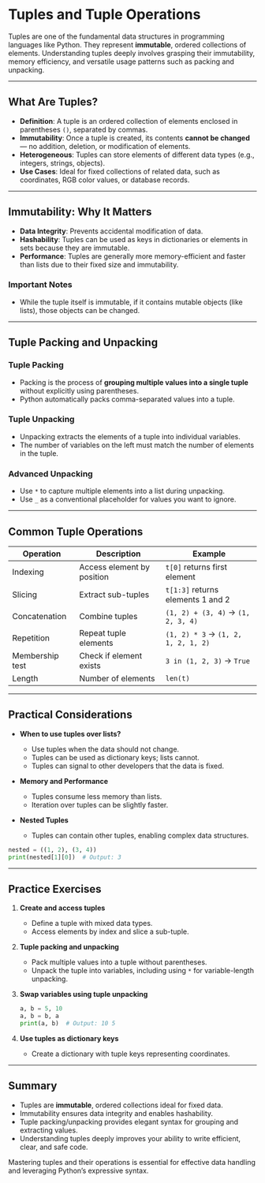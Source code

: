 # Tuples and Tuple Operations
Tuples are one of the fundamental data structures in programming languages like Python. They represent **immutable**, ordered collections of elements. Understanding tuples deeply involves grasping their immutability, memory efficiency, and versatile usage patterns such as packing and unpacking.

---

## What Are Tuples?

- **Definition**: A tuple is an ordered collection of elements enclosed in parentheses `()`, separated by commas.
- **Immutability**: Once a tuple is created, its contents **cannot be changed** — no addition, deletion, or modification of elements.
- **Heterogeneous**: Tuples can store elements of different data types (e.g., integers, strings, objects).
- **Use Cases**: Ideal for fixed collections of related data, such as coordinates, RGB color values, or database records.

---

## Immutability: Why It Matters

- **Data Integrity**: Prevents accidental modification of data.
- **Hashability**: Tuples can be used as keys in dictionaries or elements in sets because they are immutable.
- **Performance**: Tuples are generally more memory-efficient and faster than lists due to their fixed size and immutability.

### Important Notes
- While the tuple itself is immutable, if it contains mutable objects (like lists), those objects can be changed.

---

## Tuple Packing and Unpacking

### Tuple Packing
- Packing is the process of **grouping multiple values into a single tuple** without explicitly using parentheses.
- Python automatically packs comma-separated values into a tuple.

### Tuple Unpacking
- Unpacking extracts the elements of a tuple into individual variables.
- The number of variables on the left must match the number of elements in the tuple.

### Advanced Unpacking
- Use `*` to capture multiple elements into a list during unpacking.
- Use `_` as a conventional placeholder for values you want to ignore.

---

## Common Tuple Operations

| Operation               | Description                              | Example                          |
|-------------------------|--------------------------------------|---------------------------------|
| Indexing                | Access element by position            | `t[0]` returns first element     |
| Slicing                 | Extract sub-tuples                    | `t[1:3]` returns elements 1 and 2|
| Concatenation           | Combine tuples                       | `(1, 2) + (3, 4)` → `(1, 2, 3, 4)` |
| Repetition              | Repeat tuple elements                | `(1, 2) * 3` → `(1, 2, 1, 2, 1, 2)` |
| Membership test         | Check if element exists              | `3 in (1, 2, 3)` → `True`       |
| Length                  | Number of elements                   | `len(t)`                        |

---

## Practical Considerations

- **When to use tuples over lists?**
  - Use tuples when the data should not change.
  - Tuples can be used as dictionary keys; lists cannot.
  - Tuples can signal to other developers that the data is fixed.

- **Memory and Performance**
  - Tuples consume less memory than lists.
  - Iteration over tuples can be slightly faster.

- **Nested Tuples**
  - Tuples can contain other tuples, enabling complex data structures.

```python
nested = ((1, 2), (3, 4))
print(nested[1][0])  # Output: 3
```

---

## Practice Exercises

1. **Create and access tuples**
   - Define a tuple with mixed data types.
   - Access elements by index and slice a sub-tuple.

2. **Tuple packing and unpacking**
   - Pack multiple values into a tuple without parentheses.
   - Unpack the tuple into variables, including using `*` for variable-length unpacking.

3. **Swap variables using tuple unpacking**
   ```python
   a, b = 5, 10
   a, b = b, a
   print(a, b)  # Output: 10 5
   ```

4. **Use tuples as dictionary keys**
   - Create a dictionary with tuple keys representing coordinates.

---

## Summary

- Tuples are **immutable**, ordered collections ideal for fixed data.
- Immutability ensures data integrity and enables hashability.
- Tuple packing/unpacking provides elegant syntax for grouping and extracting values.
- Understanding tuples deeply improves your ability to write efficient, clear, and safe code.

Mastering tuples and their operations is essential for effective data handling and leveraging Python’s expressive syntax.